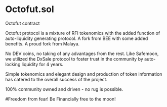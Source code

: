 # Octofut.sol
Octofut contract

Octofut protocol is a mixture of RFI tokenomics with the added function of auto-liquidity generating protocol. A fork from BEE with some added benefits. A proud fork from Malaya.

No DEV coins, no taking of any advantages from the rest.
Like Safemoon, we utilized the DxSale protocol to foster trust in the community by auto-locking liquidity for 4 years.

Simple tokenomics and elegant design and production of token information has catered to the overall success of the project.

100% community owned and driven - no rug is possible. 

#Freedom from fear! Be Financially free to the moon!
